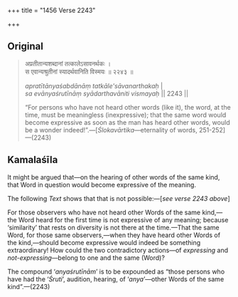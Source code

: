 +++
title = "1456 Verse 2243"

+++
## Original 
>
> अप्रतीतान्यशब्दानां तत्कालेऽसावनर्थकः ।  
> स एवान्यश्रुतीनां स्यादर्थवानिति विस्मयः ॥ २२४३ ॥ 
>
> *apratītānyaśabdānāṃ tatkāle'sāvanarthakaḥ* \|  
> *sa evānyaśrutīnāṃ syādarthavāniti vismayaḥ* \|\| 2243 \|\| 
>
> “For persons who have not heard other words (like it), the word, at the time, must be meaningless (inexpressive); that the same word would become expressive as soon as the man has heard other words, would be a wonder indeed!”.—[*Ślokavārtika*—eternality of words, 251-252]—(2243)



## Kamalaśīla

It might be argued that—on the hearing of other words of the same kind, that Word in question would become expressive of the meaning.

The following *Text* shows that that is not possible:—[*see verse 2243 above*]

For those observers who have not heard other Words of the same kind,—the Word heard for the first time is not expressive of any meaning; because ‘similarity’ that rests on diversity is not there at the time.—That the same Word, for those same observers,—when they have heard other Words of the kind,—should become expressive would indeed be something extraordinary! How could the two contradictory actions—of *expressing* and *not-expressing*—belong to one and the same (Word)?

The compound ‘*anyaśrutīnām*’ is to be expounded as “those persons who have had the ‘*Śruti*’, audition, hearing, of ‘*anya*’—other Words of the same kind”.—(2243)


